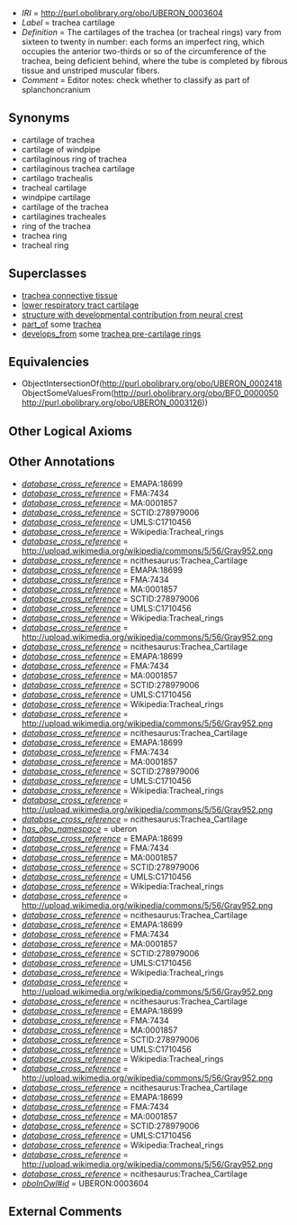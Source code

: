  * *IRI* = http://purl.obolibrary.org/obo/UBERON_0003604
 * *Label* = trachea cartilage
 * *Definition* = The cartilages of the trachea (or tracheal rings) vary from sixteen to twenty in number: each forms an imperfect ring, which occupies the anterior two-thirds or so of the circumference of the trachea, being deficient behind, where the tube is completed by fibrous tissue and unstriped muscular fibers.
 * *Comment* = Editor notes: check whether to classify as part of splanchoncranium

## Synonyms

 * cartilage of trachea
 * cartilage of windpipe
 * cartilaginous ring of trachea
 * cartilaginous trachea cartilage
 * cartilago trachealis
 * tracheal cartilage
 * windpipe cartilage
 * cartilage of the trachea
 * cartilagines tracheales
 * ring of the trachea
 * trachea ring
 * tracheal ring

## Superclasses

 * [trachea connective tissue](../../UBERON/71/UBERON_0003571.md)
 * [lower respiratory tract cartilage](../../UBERON/03/UBERON_0003603.md)
 * [structure with developmental contribution from neural crest](../../UBERON/14/UBERON_0010314.md)
 * [part_of](../../BFO/50/BFO_0000050.md) some [trachea](../../UBERON/26/UBERON_0003126.md)
 * [develops_from](../../RO/02/RO_0002202.md) some [trachea pre-cartilage rings](../../UBERON/67/UBERON_0007267.md)

## Equivalencies

 * ObjectIntersectionOf(<http://purl.obolibrary.org/obo/UBERON_0002418> ObjectSomeValuesFrom(<http://purl.obolibrary.org/obo/BFO_0000050> <http://purl.obolibrary.org/obo/UBERON_0003126>))

## Other Logical Axioms


## Other Annotations

 * *[database_cross_reference](../../ef/oboInOwl#hasDbXref.md)* = EMAPA:18699
 * *[database_cross_reference](../../ef/oboInOwl#hasDbXref.md)* = FMA:7434
 * *[database_cross_reference](../../ef/oboInOwl#hasDbXref.md)* = MA:0001857
 * *[database_cross_reference](../../ef/oboInOwl#hasDbXref.md)* = SCTID:278979006
 * *[database_cross_reference](../../ef/oboInOwl#hasDbXref.md)* = UMLS:C1710456
 * *[database_cross_reference](../../ef/oboInOwl#hasDbXref.md)* = Wikipedia:Tracheal_rings
 * *[database_cross_reference](../../ef/oboInOwl#hasDbXref.md)* = http://upload.wikimedia.org/wikipedia/commons/5/56/Gray952.png
 * *[database_cross_reference](../../ef/oboInOwl#hasDbXref.md)* = ncithesaurus:Trachea_Cartilage
 * *[database_cross_reference](../../ef/oboInOwl#hasDbXref.md)* = EMAPA:18699
 * *[database_cross_reference](../../ef/oboInOwl#hasDbXref.md)* = FMA:7434
 * *[database_cross_reference](../../ef/oboInOwl#hasDbXref.md)* = MA:0001857
 * *[database_cross_reference](../../ef/oboInOwl#hasDbXref.md)* = SCTID:278979006
 * *[database_cross_reference](../../ef/oboInOwl#hasDbXref.md)* = UMLS:C1710456
 * *[database_cross_reference](../../ef/oboInOwl#hasDbXref.md)* = Wikipedia:Tracheal_rings
 * *[database_cross_reference](../../ef/oboInOwl#hasDbXref.md)* = http://upload.wikimedia.org/wikipedia/commons/5/56/Gray952.png
 * *[database_cross_reference](../../ef/oboInOwl#hasDbXref.md)* = ncithesaurus:Trachea_Cartilage
 * *[database_cross_reference](../../ef/oboInOwl#hasDbXref.md)* = EMAPA:18699
 * *[database_cross_reference](../../ef/oboInOwl#hasDbXref.md)* = FMA:7434
 * *[database_cross_reference](../../ef/oboInOwl#hasDbXref.md)* = MA:0001857
 * *[database_cross_reference](../../ef/oboInOwl#hasDbXref.md)* = SCTID:278979006
 * *[database_cross_reference](../../ef/oboInOwl#hasDbXref.md)* = UMLS:C1710456
 * *[database_cross_reference](../../ef/oboInOwl#hasDbXref.md)* = Wikipedia:Tracheal_rings
 * *[database_cross_reference](../../ef/oboInOwl#hasDbXref.md)* = http://upload.wikimedia.org/wikipedia/commons/5/56/Gray952.png
 * *[database_cross_reference](../../ef/oboInOwl#hasDbXref.md)* = ncithesaurus:Trachea_Cartilage
 * *[database_cross_reference](../../ef/oboInOwl#hasDbXref.md)* = EMAPA:18699
 * *[database_cross_reference](../../ef/oboInOwl#hasDbXref.md)* = FMA:7434
 * *[database_cross_reference](../../ef/oboInOwl#hasDbXref.md)* = MA:0001857
 * *[database_cross_reference](../../ef/oboInOwl#hasDbXref.md)* = SCTID:278979006
 * *[database_cross_reference](../../ef/oboInOwl#hasDbXref.md)* = UMLS:C1710456
 * *[database_cross_reference](../../ef/oboInOwl#hasDbXref.md)* = Wikipedia:Tracheal_rings
 * *[database_cross_reference](../../ef/oboInOwl#hasDbXref.md)* = http://upload.wikimedia.org/wikipedia/commons/5/56/Gray952.png
 * *[database_cross_reference](../../ef/oboInOwl#hasDbXref.md)* = ncithesaurus:Trachea_Cartilage
 * *[has_obo_namespace](../../ce/oboInOwl#hasOBONamespace.md)* = uberon
 * *[database_cross_reference](../../ef/oboInOwl#hasDbXref.md)* = EMAPA:18699
 * *[database_cross_reference](../../ef/oboInOwl#hasDbXref.md)* = FMA:7434
 * *[database_cross_reference](../../ef/oboInOwl#hasDbXref.md)* = MA:0001857
 * *[database_cross_reference](../../ef/oboInOwl#hasDbXref.md)* = SCTID:278979006
 * *[database_cross_reference](../../ef/oboInOwl#hasDbXref.md)* = UMLS:C1710456
 * *[database_cross_reference](../../ef/oboInOwl#hasDbXref.md)* = Wikipedia:Tracheal_rings
 * *[database_cross_reference](../../ef/oboInOwl#hasDbXref.md)* = http://upload.wikimedia.org/wikipedia/commons/5/56/Gray952.png
 * *[database_cross_reference](../../ef/oboInOwl#hasDbXref.md)* = ncithesaurus:Trachea_Cartilage
 * *[database_cross_reference](../../ef/oboInOwl#hasDbXref.md)* = EMAPA:18699
 * *[database_cross_reference](../../ef/oboInOwl#hasDbXref.md)* = FMA:7434
 * *[database_cross_reference](../../ef/oboInOwl#hasDbXref.md)* = MA:0001857
 * *[database_cross_reference](../../ef/oboInOwl#hasDbXref.md)* = SCTID:278979006
 * *[database_cross_reference](../../ef/oboInOwl#hasDbXref.md)* = UMLS:C1710456
 * *[database_cross_reference](../../ef/oboInOwl#hasDbXref.md)* = Wikipedia:Tracheal_rings
 * *[database_cross_reference](../../ef/oboInOwl#hasDbXref.md)* = http://upload.wikimedia.org/wikipedia/commons/5/56/Gray952.png
 * *[database_cross_reference](../../ef/oboInOwl#hasDbXref.md)* = ncithesaurus:Trachea_Cartilage
 * *[database_cross_reference](../../ef/oboInOwl#hasDbXref.md)* = EMAPA:18699
 * *[database_cross_reference](../../ef/oboInOwl#hasDbXref.md)* = FMA:7434
 * *[database_cross_reference](../../ef/oboInOwl#hasDbXref.md)* = MA:0001857
 * *[database_cross_reference](../../ef/oboInOwl#hasDbXref.md)* = SCTID:278979006
 * *[database_cross_reference](../../ef/oboInOwl#hasDbXref.md)* = UMLS:C1710456
 * *[database_cross_reference](../../ef/oboInOwl#hasDbXref.md)* = Wikipedia:Tracheal_rings
 * *[database_cross_reference](../../ef/oboInOwl#hasDbXref.md)* = http://upload.wikimedia.org/wikipedia/commons/5/56/Gray952.png
 * *[database_cross_reference](../../ef/oboInOwl#hasDbXref.md)* = ncithesaurus:Trachea_Cartilage
 * *[database_cross_reference](../../ef/oboInOwl#hasDbXref.md)* = EMAPA:18699
 * *[database_cross_reference](../../ef/oboInOwl#hasDbXref.md)* = FMA:7434
 * *[database_cross_reference](../../ef/oboInOwl#hasDbXref.md)* = MA:0001857
 * *[database_cross_reference](../../ef/oboInOwl#hasDbXref.md)* = SCTID:278979006
 * *[database_cross_reference](../../ef/oboInOwl#hasDbXref.md)* = UMLS:C1710456
 * *[database_cross_reference](../../ef/oboInOwl#hasDbXref.md)* = Wikipedia:Tracheal_rings
 * *[database_cross_reference](../../ef/oboInOwl#hasDbXref.md)* = http://upload.wikimedia.org/wikipedia/commons/5/56/Gray952.png
 * *[database_cross_reference](../../ef/oboInOwl#hasDbXref.md)* = ncithesaurus:Trachea_Cartilage
 * *[oboInOwl#id](../../id/oboInOwl#id.md)* = UBERON:0003604

## External Comments

